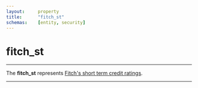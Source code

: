 ```yaml
---
layout:     property
title:      "fitch_st"
schemas:    [entity, security]
---
```


# fitch_st

---

The **fitch_st** represents [Fitch's short term credit ratings](https://www.fitchratings.com/products/rating-definitions#rating-scales).

---

